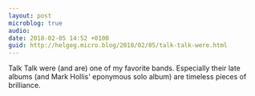 ```yaml
---
layout: post
microblog: true
audio: 
date: 2018-02-05 14:52 +0100
guid: http://helgeg.micro.blog/2018/02/05/talk-talk-were.html
---
```

Talk Talk were (and are) one of my favorite bands. Especially their late albums (and Mark Hollis' eponymous solo album) are timeless pieces of brilliance.

